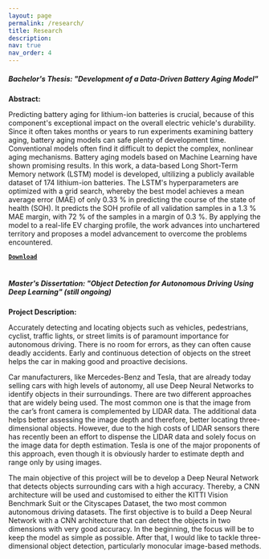 ```yaml
---
layout: page
permalink: /research/
title: Research
description:
nav: true
nav_order: 4
---
```


##### **Bachelor's Thesis: "Development of a Data-Driven Battery Aging Model"**

**Abstract:**

Predicting battery aging for lithium-ion batteries is crucial, because of this component's exceptional impact on the overall electric vehicle's durability. Since it often takes months or years to run experiments examining battery aging, battery aging models can safe plenty of development time. Conventional models often find it difficult to depict the complex, nonlinear aging mechanisms. Battery aging models based on Machine Learning have shown promising results. In this work, a data-based Long Short-Term Memory network (LSTM) model is developed, ultilizing a publicly available dataset of 174 lithium-ion batteries. The LSTM's hyperparameters are optimized with a grid search, whereby the best model achieves a mean average error (MAE) of only 0.33 % in predicting the course of the state of health (SOH). It predicts the SOH profile of all validation samples in a 1.3 % MAE margin, with 72 % of the samples in a margin of 0.3 %. By applying the model to a real-life EV charging profile, the work advances into unchartered territory and proposes a model advancement to overcome the problems encountered.

[**`Download`**](https://patrick-richter.github.io/assets/pdf/bachelors_thesis.pdf)
<br/><br/>
##### **Master's Dissertation: "Object Detection for Autonomous Driving Using Deep Learning" (still ongoing)**

**Project Description:**

Accurately detecting and locating objects such as vehicles, pedestrians, cyclist, traffic lights, or street limits is of paramount importance for autonomous driving. There is no room for errors, as they can often cause deadly accidents. Early and continuous detection of objects on the street helps the car in making good and proactive decisions. 

Car manufacturers, like Mercedes-Benz and Tesla, that are already today selling cars with high levels of autonomy, all use Deep Neural Networks to identify objects in their surroundings. There are two different approaches that are widely being used. The most common one is that the image from the car’s front camera is complemented by LIDAR data. The additional data helps better assessing the image depth and therefore, better locating three-dimensional objects. However, due to the high costs of LIDAR sensors there has recently been an effort to dispense the LIDAR data and solely focus on the image data for depth estimation. Tesla is one of the major proponents of this approach, even though it is obviously harder to estimate depth and range only by using images.

The main objective of this project will be to develop a Deep Neural Network that detects objects surrounding cars with a high accuracy. Thereby, a CNN architecture will be used and customised to either the KITTI Vision Benchmark Suit or the Cityscapes Dataset, the two most common autonomous driving datasets. The first objective is to build a Deep Neural Network with a CNN architecture that can detect the objects in two dimensions with very good accuracy. In the beginning, the focus will be to keep the model as simple as possible. After that, I would like to tackle three-dimensional object detection, particularly monocular image-based methods. 

